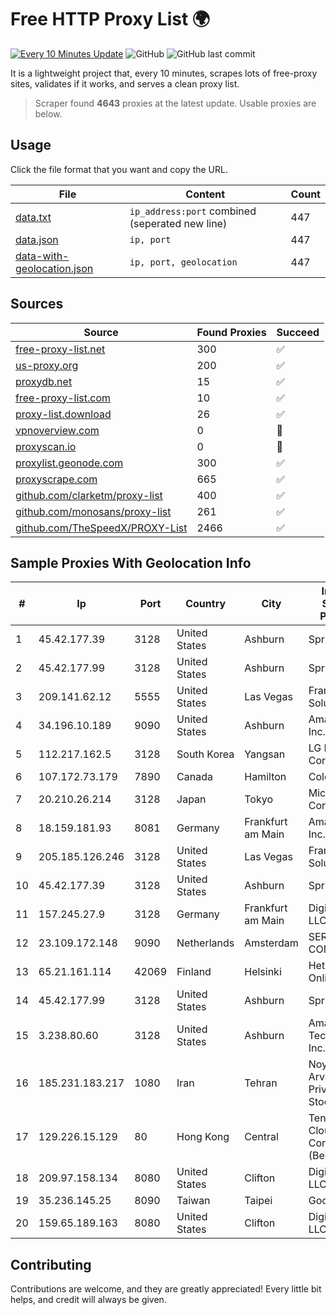 
# Free HTTP Proxy List 🌍

[![Every 10 Minutes Update](https://github.com/mertguvencli/http-proxy-list/actions/workflows/main.yml/badge.svg?branch=main)](https://github.com/mertguvencli/http-proxy-list/actions/workflows/main.yml)
![GitHub](https://img.shields.io/github/license/mertguvencli/http-proxy-list)
![GitHub last commit](https://img.shields.io/github/last-commit/mertguvencli/http-proxy-list)

It is a lightweight project that, every 10 minutes, scrapes lots of free-proxy sites, validates if it works, and serves a clean proxy list.


> Scraper found **4643** proxies at the latest update. Usable proxies are below.

## Usage

Click the file format that you want and copy the URL.


|File|Content|Count|
|----|-------|-----|
|[data.txt](https://raw.githubusercontent.com/mertguvencli/http-proxy-list/main/proxy-list/data.txt)|`ip_address:port` combined (seperated new line)|447|
|[data.json](https://raw.githubusercontent.com/mertguvencli/http-proxy-list/main/proxy-list/data.json)|`ip, port`|447|
|[data-with-geolocation.json](https://raw.githubusercontent.com/mertguvencli/http-proxy-list/main/proxy-list/data-with-geolocation.json)|`ip, port, geolocation`|447|

## Sources

|Source|Found Proxies|Succeed|
|------|-------------|-------|
|[free-proxy-list.net](https://free-proxy-list.net)|300|✅|
|[us-proxy.org](https://www.us-proxy.org)|200|✅|
|[proxydb.net](http://proxydb.net)|15|✅|
|[free-proxy-list.com](https://free-proxy-list.com/?page=&port=&type%5B%5D=http&type%5B%5D=https&up_time=0&search=Search)|10|✅|
|[proxy-list.download](https://www.proxy-list.download/HTTP)|26|✅|
|[vpnoverview.com](https://vpnoverview.com/privacy/anonymous-browsing/free-proxy-servers)|0|🚫|
|[proxyscan.io](https://www.proxyscan.io)|0|🚫|
|[proxylist.geonode.com](https://proxylist.geonode.com/api/proxy-list?limit=300&page=1&sort_by=lastChecked&sort_type=desc&protocols=http,https)|300|✅|
|[proxyscrape.com](https://api.proxyscrape.com/v2/?request=displayproxies&protocol=http&timeout=10000&country=all&ssl=all&anonymity=all)|665|✅|
|[github.com/clarketm/proxy-list](https://raw.githubusercontent.com/clarketm/proxy-list/master/proxy-list-raw.txt)|400|✅|
|[github.com/monosans/proxy-list](https://raw.githubusercontent.com/monosans/proxy-list/main/proxies/http.txt)|261|✅|
|[github.com/TheSpeedX/PROXY-List](https://raw.githubusercontent.com/TheSpeedX/PROXY-List/master/http.txt)|2466|✅|


## Sample Proxies With Geolocation Info

|#|Ip|Port|Country|City|Internet Service Provider|
|-|--|----|-------|----|-------------------------|
|1|45.42.177.39|3128|United States|Ashburn|Sprint|
|2|45.42.177.99|3128|United States|Ashburn|Sprint|
|3|209.141.62.12|5555|United States|Las Vegas|FranTech Solutions|
|4|34.196.10.189|9090|United States|Ashburn|Amazon.com, Inc.|
|5|112.217.162.5|3128|South Korea|Yangsan|LG DACOM Corporation|
|6|107.172.73.179|7890|Canada|Hamilton|ColoCrossing|
|7|20.210.26.214|3128|Japan|Tokyo|Microsoft Corporation|
|8|18.159.181.93|8081|Germany|Frankfurt am Main|Amazon.com, Inc.|
|9|205.185.126.246|3128|United States|Las Vegas|FranTech Solutions|
|10|45.42.177.39|3128|United States|Ashburn|Sprint|
|11|157.245.27.9|3128|Germany|Frankfurt am Main|DigitalOcean, LLC|
|12|23.109.172.148|9090|Netherlands|Amsterdam|SERVERS-COM|
|13|65.21.161.114|42069|Finland|Helsinki|Hetzner Online GmbH|
|14|45.42.177.99|3128|United States|Ashburn|Sprint|
|15|3.238.80.60|3128|United States|Ashburn|Amazon Technologies Inc.|
|16|185.231.183.217|1080|Iran|Tehran|Noyan Abr Arvan Co. ( Private Joint Stock)|
|17|129.226.15.129|80|Hong Kong|Central|Tencent Cloud Computing (Beijing) Co|
|18|209.97.158.134|8080|United States|Clifton|DigitalOcean, LLC|
|19|35.236.145.25|8090|Taiwan|Taipei|Google LLC|
|20|159.65.189.163|8080|United States|Clifton|DigitalOcean, LLC|



## Contributing

Contributions are welcome, and they are greatly appreciated! Every
little bit helps, and credit will always be given.

